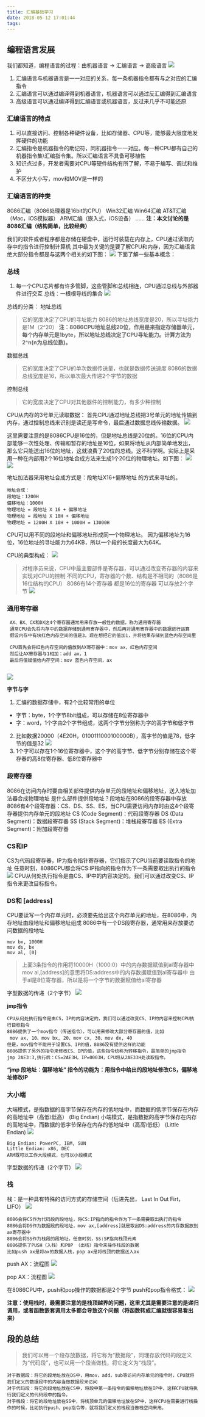 ```yaml
---
title: 汇编基础学习
date: 2018-05-12 17:01:44
tags:
---
```


## 编程语言发展
我们都知道，编程语言的过程：由机器语言 -> 汇编语言 -> 高级语言
![](https://ws2.sinaimg.cn/large/006tNc79ly1fr8ocd3f13j314u0d0tab.jpg)
1. 汇编语言与机器语言是一一对应的关系，每一条机器指令都有与之对应的汇编指令
2. 汇编语言可以通过编译得到机器语言，机器语言可以通过反汇编得到汇编语言
3. 高级语言可以通过编译得到汇编语言或机器语言，反过来几乎不可能还原

### 汇编语言的特点
1. 可以直接访问、控制各种硬件设备，比如存储器、CPU等，能够最大限度地发挥硬件的功能
2. 汇编指令是机器指令的助记符，同机器指令一一对应。每一种CPU都有自己的机器指令集\汇编指令集。所以汇编语言不具备可移植性
3. 知识点过多，开发者需要对CPU等硬件结构有所了解，不易于编写、调试和维护
4. 不区分大小写，mov和MOV是一样的

### 汇编语言的种类
8086汇编（8086处理器是16bit的CPU）
Win32汇编
Win64汇编
AT&T汇编（Mac，iOS模拟器）
ARM汇编（嵌入式，iOS设备）
......
**注：本文讨论的是8086汇编（结构简单，比较经典）**

我们的软件或者程序都是存储在硬盘中，运行时装载在内存上，CPU通过读取内存中的指令进行控制计算机
其中最为关键的是要了解CPU和内存，因为汇编语言绝大部分指令都是与这两个相关的如下图：
![](https://ws3.sinaimg.cn/large/006tKfTcly1frbz6hm77cj31iu0csjt2.jpg)
下面了解一些基本概念：
### 总线
1. 每一个CPU芯片都有许多管脚，这些管脚和总线相连，CPU通过总线与外部器件进行交互
总线：一根根导线的集合
![](https://ws2.sinaimg.cn/large/006tNc79ly1fr8pc73gm7j31f80gijv6.jpg)

总线的分类：
地址总线
> 它的宽度决定了CPU的寻址能力
> 8086的地址总线宽度是20，所以寻址能力是1M（2^20）
**注：8086CPU地址总线20位，作用是来指定存储器单元，每个内存单元是1byte，所以地址总线决定了CPU寻址能力。计算方法为2^n(n为总线位数)。**

数据总线
> 它的宽度决定了CPU的单次数据传送量，也就是数据传送速度
> 8086的数据总线宽度是16，所以单次最大传递2个字节的数据

控制总线
> 它的宽度决定了CPU对其他器件的控制能力，有多少种控制

CPU从内存的3号单元读取数据：
首先CPU通过地址总线把3号单元的地址传输到内存，通过控制总线来识别是读还是写命令，最后通过数据总线传输数据。
![](https://ws2.sinaimg.cn/large/006tNc79ly1fr8pmkmayqj30p80d8q42.jpg)

这里需要注意的是8086CPU是16位的，但是地址总线是20位的。16位的CPU内部能够一次性处理、传输和暂存的地址是16位，如果将地址从内部简单地发出，那么它只能送出16位的地址，这就浪费了20位的总线。这不科学啊。实际上是采用一种在内部用2个16位地址合成方法来生成1个20位的物理地址。如下图：
![](https://ws3.sinaimg.cn/large/006tNc79ly1fr8rup83thj30xo0kemzg.jpg)
![](https://ws4.sinaimg.cn/large/006tNc79ly1fr8rvhapf6j30vy07umz4.jpg)

地址加法器采用地址合成方式是：段地址X16+偏移地址 的方式来寻址的。
```
地址合成：
段地址：1200H
偏移地址：1000H
物理地址 = 段地址 X 16 + 偏移地址
物理地址 = 段地址 X 10H + 偏移地址
物理地址 = 1200H X 10H + 1000H = 13000H
```
CPU可以用不同的段地址和偏移地址形成同一个物理地址。
因为偏移地址为16位，16位地址的寻址能力为64KB，所以一个段的长度最大为64K。

CPU的典型构成：
![](https://ws1.sinaimg.cn/large/006tNc79ly1fr8u5mynhbj30ww0c8jsr.jpg)

> 对程序员来说，CPU中最主要部件是寄存器，可以通过改变寄存器的内容来实现对CPU的控制
> 不同的CPU，寄存器的个数、结构是不相同的（8086是16位结构的CPU）
> 8086有14个寄存器
> 都是16位的寄存器
> 可以存放2个字节
![](https://ws2.sinaimg.cn/large/006tNc79ly1fr8uajg567j30u00n0427.jpg)

### 通用寄存器
```
 AX、BX、CX和DX这4个寄存器通常用来存放一般性的数据，称为通用寄存器
 通常CPU会先将内存中的数据存储到通用寄存器中，然后再对通用寄存器中的数据进行运算
 假设内存中有块红色内存空间的值是3，现在想把它的值加1，并将结果存储到蓝色内存空间里
 
 CPU首先会将红色内存空间的值放到AX寄存器中：mov ax，红色内存空间
 然后让AX寄存器与1相加：add ax，1
 最后将值赋值给内存空间：mov 蓝色内存空间，ax
 
```
![](https://ws4.sinaimg.cn/large/006tNc79ly1fr8uty01n7j31240ea3zg.jpg)

**字节与字**
1. 汇编的数据存储中，有2个比较常用的单位
* 字节：byte，1个字节8bit组成，可以存储在8位寄存器中
* 字：word，1个字由2个字节组成，这两个字节分别称为字的高字节和低字节
2. 比如数据20000（4E20H，0100111000100000B），高字节的值是78，低字节的值是32
![](https://ws3.sinaimg.cn/large/006tNc79ly1fr8v4g3mv7j30jk06y74k.jpg)
3. 1个字可以存在1个16位寄存器中，这个字的高字节、低字节分别存储在这个寄存器的高8位寄存器、低8位寄存器中
### 段寄存器
8086在访问内存时要由相关部件提供内存单元的段地址和偏移地址，送入地址加法器合成物理地址
是什么部件提供段地址？段地址在8086的段寄存器中存放
8086有4个段寄存器：CS、DS、SS、ES，当CPU需要访问内存时由这4个段寄存器提供内存单元的段地址
CS (Code Segment)：代码段寄存器
DS (Data Segment)：数据段寄存器
SS (Stack Segment)：堆栈段寄存器
ES (Extra Segment)：附加段寄存器

### CS和IP
CS为代码段寄存器，IP为指令指针寄存器，它们指示了CPU当前要读取指令的地址
任意时刻，8086CPU都会将CS:IP指向的指令作为下一条需要取出执行的指令
![](https://ws1.sinaimg.cn/large/006tNc79ly1fr8vh7td87j311s0g2juq.jpg)
CPU从何处执行指令是由CS、IP中的内容决定的。我们可以通过改变CS、IP指令来更改目标指令。

### DS和 [address]
CPU要读写一个内存单元时，必须要先给出这个内存单元的地址，在8086中，内存地址由段地址和偏移地址组成
8086中有一个DS段寄存器，通常用来存放要访问数据的段地址
```
mov bx, 1000H
mov ds, bx
mov al, [0]
```
> 上面3条指令的作用将10000H（1000:0）中的内存数据赋值到al寄存器中
> mov al,[address]的意思将DS:address中的内存数据赋值到al寄存器中
> 由于al是8位寄存器，所以是将一个字节的数据赋值给al寄存器

字型数据的传递（2个字节）
![](https://ws3.sinaimg.cn/large/006tNc79ly1fr8xcumsy8j31fe0noqfh.jpg)

**jmp指令**
```
CPU从何处执行指令是由CS，IP的内容决定的，我们可以通过改变CS、IP的内容来控制CPU执行目标指令
8086提供了一个mov指令（传送指令），可以用来修改大部分寄存器的值，比如
 mov ax, 10、mov bx, 20、mov cx, 30、mov dx, 40
但是，mov指令不能用于设置CS、IP的值，8086没有提供这样的功能
8086提供了另外的指令来修改CS、IP的值，这些指令统称为转移指令，最简单的jmp指令
jmp 2AE3:3,执行后：CS=2AE3H，IP=0003H，CPU将从2AE33H处读取指令。
```
**“jmp 段地址：偏移地址” 指令的功能为：用指令中给出的段地址修改CS，偏移地址修改IP**
### 大小端
大端模式，是指数据的高字节保存在内存的低地址中，而数据的低字节保存在内存的高地址中（高低\低高） (Big Endian)
小端模式，是指数据的高字节保存在内存的高地址中，而数据的低字节保存在内存的低地址中（高高\低低） (Little Endian)
![](https://ws1.sinaimg.cn/large/006tNc79ly1fr8xvztbb9j316k0jq0wi.jpg)
```
Big Endian: PowerPC, IBM, SUN
Little Endian: x86, DEC
ARM既可以工作大段模式，也可以小段模式
```
字型数据的传递（2个字节）
![](https://ws2.sinaimg.cn/large/006tNc79ly1fr8ygnro5bj31680kuwif.jpg)

### 栈
栈：是一种具有特殊的访问方式的存储空间（后进先出， Last In Out Firt，LIFO）
![](https://ws2.sinaimg.cn/large/006tNc79ly1fr9dr8qrv0j315c0bkt9m.jpg)
```
8086会将CS作为代码段的段地址，将CS:IP指向的指令作为下一条需要取出执行的指令
8086会将DS作为数据段的段地址，mov ax,[address]就是取出DS:address的内存数据放到ax寄存器中
8086会将SS作为栈段的段地址，任意时刻，SS:SP指向栈顶元素
8086提供了PUSH（入栈）和POP （出栈）指令来操作栈段的数据
比如push ax是将ax的数据入栈，pop ax是将栈顶的数据送入ax
```
push AX：流程图
![](https://ws4.sinaimg.cn/large/006tNc79ly1fr9efpt4o2j313y0nan1k.jpg)

pop AX：流程图
![](https://ws1.sinaimg.cn/large/006tNc79ly1fr9egm2bpxj316k0na782.jpg)

在8086CPU中，push和pop操作的数据都是2个字节
push和pop指令格式：
![](https://ws2.sinaimg.cn/large/006tNc79ly1fr9elqy7dcj313q0kejv5.jpg)

**注意：使用栈时，最需要注意的是栈顶越界的问题，这里尤其是需要注意的是递归调用，或者函数嵌套调用太多都会导致这个问题（将函数转成汇编就很容易看出来）**

## 段的总结
> 我们可以用一个段存放数据，将它称为“数据段”，同理存放代码的段定义为“代码段”，也可以用一个段当做栈，将它定义为“栈段”。
```
对于数据段：将它的段地址放在DS中，用mov，add，sub等访问内存单元的指令时，CPU就将我们定义的数据段中的内容当做数据段来访问
对于代码段：将它的段地址放在CS中，将段中第一条指令的偏移地址放在IP中，这样CPU就将执行我们定义的代码段中的指令。
对于栈段：将它的段地址放在SS中，将栈顶单元的偏移地址放在SP中，这样CPU在需要进行栈操作的时候，比如执行push、pop指令等，就将我们定义的栈段当做栈空间来用。
```

